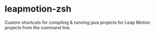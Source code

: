 leapmotion-zsh
==============

Custom shortcuts for compiling &amp; running java projects for Leap Motion projects from the command line.